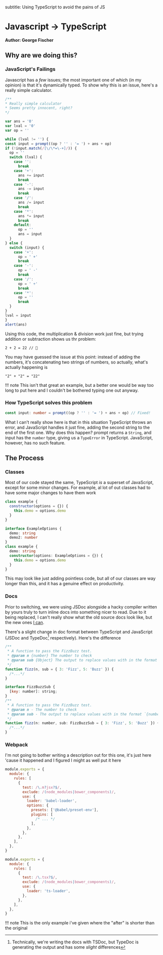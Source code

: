 subtitle: Using TypeScript to avoid the pains of JS

# Javascript → TypeScript
**Author: George Fischer**

## Why are we doing this?
### JavaScript's Failings
Javascript has a _few_ issues; the most important one of which (in my opinion) is that it's dynamically typed.
To show why this is an issue, here's a really simple calculator.

  ```javascript
/**
 * Really simple calculator
 * Seems pretty innocent, right?
 */

var ans = '0'
var lval = '0'
var op = ''

while (lval != '') {
  const input = prompt((op ? '' : '= ') + ans + op)
  if (!input.match(/[\/\*=\-+]/)) {
    op = ''
    switch (lval) {
      case '':
        break
      case '+':
        ans += input
        break
      case '-':
        ans -= input
        break
      case '/':
        ans /= input
        break
      case '*':
        ans *= input
        break
      default:
        op = ''
        ans = input
    }
  } else {
    switch (input) {
      case '+':
        op = ' +'
        break
      case '-':
        op = ' -'
        break
      case '/':
        op = ' ÷'
        break
      case '*':
        op = ''
        break
    }
  }
  lval = input
}
alert(ans)
```

Using this code, the multiplication & division work just fine, but trying addition or subtraction shows us thr problem:

```
2 + 2 = 22 // 🤔
```

You may have guessed the issue at this point: instead of adding the numbers, it's concatenating two strings of numbers,
so actually, what's actually happening is

```
"2" + "2" = "22"
```

!!! note
    This isn't that great an example, but a better one would be way too long to put here and I couldn't be bothered typing one out anyway.

### How TypeScript solves this problem

```typescript
const input: number = prompt((op ? '' : '= ') + ans + op) // Fixed!
```

What I can't really show here is that in this situation TypeScript throws an error, and JavaScript handles it just fine, adding the second string to the end of the first one. Why does this happen? prompt returns a `String`, and input has the `number` type, giving us a `TypeError` in TypeScript. JavaScript, however, has no such feature.

## The Process

### Classes

Most of our code stayed the same, TypeScript _is_ a superset of JavaScript, except for some minor changes. For example, al lot of out classes had to have some major changes to have them work

```javascript tab="Before (JavaScript)"
class example {
  constructor(options = {}) {
    this.demo = options.demo
  }
}
```

```typescript tab="After (TypeScript)"
interface ExampleOptions {
  demo: string
  demo2: number
}
class example {
  demo: string
  constructor(options: ExampleOptions = {}) {
    this.demo = options.demo
  }
}
```

This may look like just adding pointless code, but all of our classes are way longer than this, and it has a genuine effect on productivity.

### Docs

Prior to switching, we were using JSDoc alongside a hacky compiler written by yours truly to turn inline docs into something nicer to read. Due to it being replaced, I can't really show what the old source docs look like, but the new ones [I can](/source).

There's a slight change in doc format between TypeScript and JavaScript (JSDoc and TypeDoc[^1] respectively). Here's the difference

```javascript tab="Before (JSDoc)"
/**
 * A function to pass the FizzBuzz test.
 * @param n {number} The number to check
 * @param sub {Object} The output to replace values with in the format `{number: "value"}`
 */
function fizz(n, sub = { 3: 'Fizz', 5: 'Buzz' }) {
  /*...*/
}
```

```javascript tab="After (TypeDoc)"
interface FizzBuzzSub {
  [key: number]: string;
}
/**
 * A function to pass the FizzBuzz test.
 * @param n - The number to check
 * @param sub - The output to replace values with in the format `{number: "value"}`
 */
function fizz(n: number, sub: FizzBuzzSub = { 3: 'Fizz', 5: 'Buzz' }) {
  /*...*/
}
```

### Webpack

I'm not going to bother writing a description out for this one, it's just here 'cause it happened and I figured I might as well put it here

```javascript tab="Before (With Babel)"
module.exports = {
  module: {
    rules: [
      {
        test: /\.m?jsx?$/,
        exclude: /(node_modules|bower_components)/,
        use: {
          loader: 'babel-loader',
          options: {
            presets: ['@babel/preset-env'],
            plugins: [
              /* ... */
            ],
          },
        },
      },
    ],
  },
}
```

```javascript tab="After (With ts-loader)"
module.exports = {
  module: {
    rules: [
      {
        test: /\.tsx?$/,
        exclude: /(node_modules|bower_components)/,
        use: {
          loader: 'ts-loader',
        },
      },
    ],
  },
}
```

!!! note
    This is the only example i've given where the "after" is shorter than the original

[^1]: Technically, we're writing the docs with TSDoc, but TypeDoc is generating the output and has some _slight_ differences
